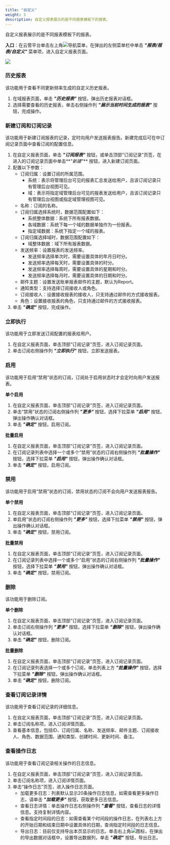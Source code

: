 ```yaml
---
title: "自定义"
weight: 3
description: 自定义报表展示的是不同报表模板下的报表。
---
```


自定义报表展示的是不同报表模板下的报表。

**入口**：在云管平台单击左上角![](../../../images/intro/nav.png)导航菜单，在弹出的左侧菜单栏中单击 **_"报表/报表/自定义"_** 菜单项，进入自定义报表页面。

![](../../../images/report/diy.png)

### 历史报表

该功能用于查看不同更新频率生成的自定义历史报表。

1. 在域报表页面，单击 **_"历史报表"_** 按钮，弹出历史报表对话框。
2. 选择需要查看的历史报表，单击右侧操作列 **_"展示当前时间生成的报表"_** 按钮，完成操作。

### 新建订阅和订阅记录

该功能用于新建订阅报表的记录，定时向用户发送报表报告。新建完成后可在中订阅记录页面中查看订阅的配置信息。

1. 在自定义报表页面，单击 **_"订阅报表"_** 按钮，或单击顶部“订阅记录”页签，在进入的订阅记录页面中单击**_"新建"_** 按钮，进入新建订阅页面。
2. 配置以下参数：
    - 订阅归属：设置订阅的所属范围。
        - 系统：表示将管理后台可见的报表汇总发送给用户，且该订阅记录只有管理后台视图可见。
        - 域：表示将指定域管理后台可见的报表发送给用户，且该订阅记录只有管理后台视图或指定域管理视图可见。
    - 名称：订阅的名称。
    - 订阅归属选择系统时，数据范围配置如下：
       - 系统整体数据：系统下所有报表数据。
       - 各域数据：系统下每一个域的数据单独作为一份报表。
       - 指定域数据：系统下指定一个域的报表。
    - 订阅归属选择域时，数据范围配置如下：
       - 域整体数据：域下所有报表数据。
    - 发送频率：设置报表的发送频率。
        - 发送频率选择单次时，需要设置具体的年月日时分。
        - 发送频率选择每天时，需要设置具体的时分。
        - 发送频率选择每周时，需要设置具体的星期和时分。
        - 发送频率选择每月时，需要设置具体的日期和时分。
    - 邮件主题：设置发送账单报表邮件的主题，默认为Report。
    - 通知类型：支持选择订阅接收人或角色。
    - 订阅接收人：设置接收报表的接收人，只支持通过邮件的方式接收报表。
    - 角色：设置接收报表的角色，只支持通过邮件的方式接收报表。
3. 单击 **_"确定"_** 按钮，完成操作。

### 立即执行

该功能用于立即发送订阅配置的报表给用户。

1. 在自定义报表页面，单击顶部“订阅记录”页签，进入订阅记录页面。
2. 单击订阅右侧操作列 **_"立即执行"_** 按钮，立即发送报表。

### 启用

该功能用于启用“禁用”状态的订阅，订阅处于启用状态时才会定时向用户发送报表。

**单个启用**

1. 在自定义报表页面，单击顶部“订阅记录”页签，进入订阅记录页面。
2. 单击“禁用”状态的订阅右侧操作列 **_"更多"_** 按钮，选择下拉菜单 **_"启用"_** 按钮，弹出操作确认对话框。
3. 单击 **_"确定"_** 按钮，启用订阅。

**批量启用**

1. 在自定义报表页面，单击顶部“订阅记录”页签，进入订阅记录页面。
2. 在订阅记录列表中选择一个或多个“禁用”状态的订阅右侧操作列 **_"批量操作"_** 按钮，选择下拉菜单 **_"启用"_** 按钮，弹出操作确认对话框。
3. 单击 **_"确定"_** 按钮，启用订阅。

### 禁用

该功能用于启用“禁用”状态的订阅，禁用状态的订阅不会向用户发送报表报告。

**单个禁用**

1. 在自定义报表页面，单击顶部“订阅记录”页签，进入订阅记录页面。
2. 单启用”状态的订阅右侧操作列 **_"更多"_** 按钮，选择下拉菜单 **_"禁用"_** 按钮，弹出操作确认对话框。
2. 单击 **_"确定"_** 按钮，禁用订阅。

**批量禁用**

1. 在自定义报表页面，单击顶部“订阅记录”页签，进入订阅记录页面。
2. 在订阅记录列表中选择一个或多个“启用”状态的订阅右侧操作列 **_"批量操作"_** 按钮，选择下拉菜单 **_"禁用"_** 按钮，弹出操作确认对话框。
3. 单击 **_"确定"_** 按钮，禁用订阅。

### 删除

该功能用于删除订阅。

**单个删除**

1. 在自定义报表页面，单击顶部“订阅记录”页签，进入订阅记录页面。
2. 单击订阅右侧操作列 **_"更多"_** 按钮，选择下拉菜单 **_"删除"_** 按钮，弹出操作确认对话框。
2. 单击 **_"确定"_** 按钮，删除订阅。

**批量删除**

1. 在自定义报表页面，单击顶部“订阅记录”页签，进入订阅记录页面。
2. 在订阅记录列表选择一个或多个订阅，单击列表上方 **_"批量操作"_** 按钮，选择下拉菜单 **_"删除"_** 按钮，弹出操作确认对话框。
3. 单击 **_"确定"_** 按钮，删除订阅。

### 查看订阅记录详情

该功能用于查看订阅记录的详细信息。

1. 在自定义报表页面，单击顶部“订阅记录”页签，进入订阅记录页面。
2. 单击订阅名称项，进入订阅详情页面。
2. 查看基本信息，包括ID、订阅归属、名称、发送频率、邮件主题、订阅接收人、角色、数据范围、通知类型、创建时间、更新时间、备注。

### 查看操作日志

该功能用于查看订阅记录相关操作的日志信息。

1. 在自定义报表页面，单击顶部“订阅记录”页签，进入订阅记录页面。
2. 单击订阅名称项，进入订阅详情页面。
2. 单击“操作日志”页签，进入操作日志页面。
    - 加载更多日志：列表默认显示20条操作日志信息，如需查看更多操作日志，请单击 **_"加载更多"_** 按钮，获取更多日志信息。
    - 查看日志详情：单击操作日志右侧操作列 **_"查看"_** 按钮，查看日志的详情信息。支持复制详情内容。
    - 查看指定时间段的日志：如需查看某个时间段的操作日志，在列表右上方的开始日期和结束日期中设置具体的日期，查询指定时间段的日志信息。
    - 导出日志：目前仅支持导出本页显示的日志。单击右上角![](../../../images/system/download.png)图标，在弹出的导出数据对话框中，设置导出数据列，单击 **_"确定"_** 按钮，导出日志。
